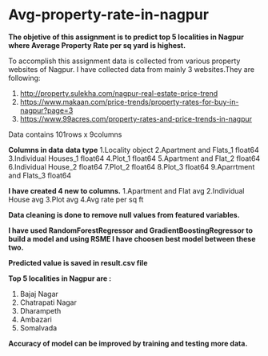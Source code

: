 # Avg-property-rate-in-nagpur

**The objetive of this assignment is to predict top 5 localities in Nagpur where Average Property Rate per sq yard is highest.**

To accomplish this assignment data is collected from various property websites of Nagpur. I have collected data from mainly 3 websites.They are following:
1. http://property.sulekha.com/nagpur-real-estate-price-trend
2. https://www.makaan.com/price-trends/property-rates-for-buy-in-nagpur?page=3
3. https://www.99acres.com/property-rates-and-price-trends-in-nagpur

Data contains 101rows x 9columns

**Columns in data**       **data type**
1.Locality                  object
2.Apartment and Flats_1     float64
3.Individual Houses_1       float64
4.Plot_1                    float64
5.Apartment and Flat_2      float64
6.Individual House_2        float64
7.Plot_2                    float64
8.Plot_3                    float64
9.Aparrtment and Flats_3    float64

**I have created 4 new to columns.**
1.Apartment and Flat avg 
2.Individual House avg
3.Plot avg
4.Avg rate per sq ft

**Data cleaning is done to remove null values from featured variables.**

**I have used RandomForestRegressor and GradientBoostingRegressor to build a model and using RSME I have choosen best model between these two.**

**Predicted value is saved in result.csv file**

**Top 5 localities in Nagpur are :**
  1. Bajaj Nagar
  2. Chatrapati Nagar
  3. Dharampeth
  4. Ambazari
  5. Somalvada
  
**Accuracy of model can be improved by training and testing more data.**
